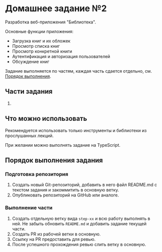 # Домашнее задание №2

Разработка веб-приложения "Библиотека".

Основные функции приложения:

* Загрузка книг и их обложек
* Просмотр списка книг
* Просмотр конкретной книги
* Аутентификация и авторизация пользователей
* Обсуждение книг

Задание выполняется по частям, каждая часть сдается отдельно, см. [Порядок выполнения](#порядок-выполнения).

## Части задания

1. 

## Что можно использовать

Рекомендуется использовать только инструменты и библиотеки из прослушанных лекций.

При желании можно выполнять задание на TypeScript.

## Порядок выполнения задания

### Подготовка репозитория

1. Создать новый Git-репозиторий, добавить в него файл README.md с текстом задания и закоммитить в основную ветку.
2. Опубликовать репозиторий на GitHub или аналоге.

### Выполнение части

1. Создать отдельную ветку вида `step-xx` и всю работу выполнять в ней. Не забыть обновить `README.md` и добавить задание текущей части.
2. Создать PR из рабочей ветки в основную.
3. Ссылку на PR предоставить для ревью.
4. После успешного прохождения ревью слить ветку в основную.